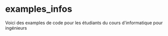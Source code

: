 # examples_infos
Voici des examples de code pour les étudiants du cours d'informatique pour ingénieurs
